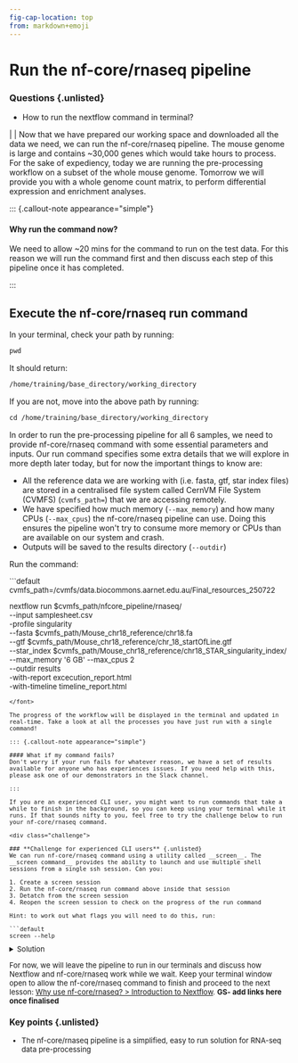 ```yaml
---
fig-cap-location: top
from: markdown+emoji
---
```


# **Run the nf-core/rnaseq pipeline**

<div class="questions">

### **Questions** {.unlisted}
* How to run the nextflow command in terminal?
</div>
|
|
Now that we have prepared our working space and downloaded all the data we need, we can run the nf-core/rnaseq pipeline. The mouse genome is large and contains ~30,000 genes which would take hours to process. For the sake of expediency, today we are running the pre-processing workflow on a subset of the whole mouse genome. Tomorrow we will provide you with a whole genome count matrix, to perform differential expression and enrichment analyses. 

::: {.callout-note appearance="simple"}

#### Why run the command now?
We need to allow ~20 mins for the command to run on the test data. For this reason we will run the command first and then discuss each step of this pipeline once it has completed. 

:::

## **Execute the nf-core/rnaseq run command**

In your terminal, check your path by running:
```default
pwd
```

It should return: 

```default
/home/training/base_directory/working_directory
```

If you are not, move into the above path by running:

```default
cd /home/training/base_directory/working_directory
```

In order to run the pre-processing pipeline for all 6 samples, we need to provide nf-core/rnaseq command with some essential parameters and inputs. Our run command specifies some extra details that we will explore in more depth later today, but for now the important things to know are:

* All the reference data we are working with (i.e. fasta, gtf, star index files) are stored in a centralised file system called CernVM File System (CVMFS) (`cvmfs_path=`) that we are accessing remotely. 
* We have specified how much memory (`--max_memory`) and how many CPUs (`--max_cpus`) the nf-core/rnaseq pipeline can use. Doing this ensures the pipeline won't try to consume more memory or CPUs than are available on our system and crash. 
* Outputs will be saved to the results directory (`--outdir`)

Run the command:  

<font size="2.7">
```default
cvmfs_path=/cvmfs/data.biocommons.aarnet.edu.au/Final_resources_250722

nextflow run $cvmfs_path/nfcore_pipeline/rnaseq/ \
                --input samplesheet.csv \
                -profile singularity \
                --fasta $cvmfs_path/Mouse_chr18_reference/chr18.fa \
                --gtf $cvmfs_path/Mouse_chr18_reference/chr_18_startOfLine.gtf \
                --star_index $cvmfs_path/Mouse_chr18_reference/chr18_STAR_singularity_index/ \
                --max_memory '6 GB' --max_cpus 2 \
                --outdir results \
                -with-report excecution_report.html \
                -with-timeline timeline_report.html

```
</font>

The progress of the workflow will be displayed in the terminal and updated in real-time. Take a look at all the processes you have just run with a single command! 

::: {.callout-note appearance="simple"}

#### What if my command fails?
Don't worry if your run fails for whatever reason, we have a set of results available for anyone who has experiences issues. If you need help with this, please ask one of our demonstrators in the Slack channel. 

:::

If you are an experienced CLI user, you might want to run commands that take a while to finish in the background, so you can keep using your terminal while it runs. If that sounds nifty to you, feel free to try the challenge below to run your nf-core/rnaseq command. 

<div class="challenge">

### **Challenge for experienced CLI users** {.unlisted}
We can run nf-core/rnaseq command using a utility called __screen__. The __screen command__ provides the ability to launch and use multiple shell sessions from a single ssh session. Can you:

1. Create a screen session  
2. Run the nf-core/rnaseq run command above inside that session  
3. Detatch from the screen session 
4. Reopen the screen session to check on the progress of the run command   

Hint: to work out what flags you will need to do this, run: 

```default
screen --help 
```

<details>
<summary>Solution</summary>

1. To create a new screen session with the name run_nextflow_in_screen, run: 
```r
screen -S run_nextflow_in_screen
```

3. To detatch the screen session, but keep it running in the background, run:

```default
screen -d
``` 
This can also be done with the help of shortcut key ```Ctrl-a + d```

4. To reattach the screen session, run: 

```default
screen -r run_nextflow_in_screen
```

</details>
</div>  

For now, we will leave the pipeline to run in our terminals and discuss how Nextflow and nf-core/rnaseq work while we wait. Keep your terminal window open to allow the nf-core/rnaseq command to finish and proceed to the next lesson: [Why use nf-core/rnaseq? > Introduction to Nextflow](). **GS- add links here once finalised** 

<div class="keypoints">

### **Key points** {.unlisted}

* The nf-core/rnaseq pipeline is a simplified, easy to run solution for RNA-seq data pre-processing

</div>  



  
